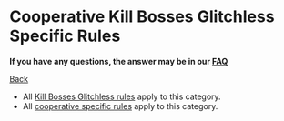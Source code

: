 # Cooperative Kill Bosses Glitchless Specific Rules

**If you have any questions, the answer may be in our
[FAQ](https://www.speedrun.com/mcbe/thread/vdv9t)**

[Back](../README.md)

* All [Kill Bosses Glitchless rules](bosses-glitchless.md) apply to this
category.
* All [cooperative specific rules](../coop/README.md) apply to this category.
